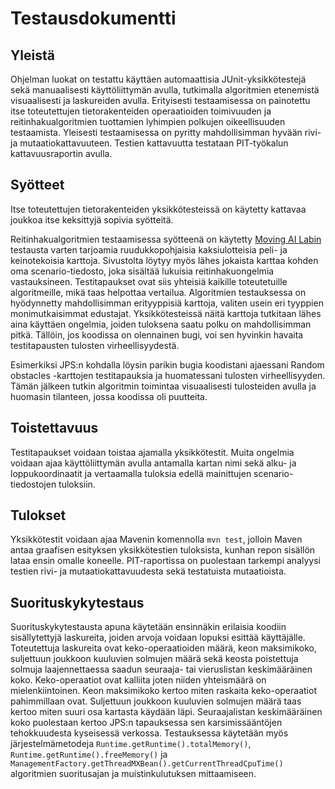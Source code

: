 # Testausdokumentti

## Yleistä
Ohjelman luokat on testattu käyttäen automaattisia JUnit-yksikkötestejä sekä manuaalisesti käyttöliittymän avulla, tutkimalla algoritmien etenemistä visuaalisesti ja laskureiden avulla. Erityisesti testaamisessa on painotettu itse toteutettujen tietorakenteiden operaatioiden toimivuuden ja reitinhakualgoritmien tuottamien lyhimpien polkujen oikeellisuuden testaamista. Yleisesti testaamisessa on pyritty mahdollisimman hyvään rivi- ja mutaatiokattavuuteen. Testien kattavuutta testataan PIT-työkalun kattavuusraportin avulla.

## Syötteet
Itse toteutettujen tietorakenteiden yksikkötesteissä on käytetty kattavaa joukkoa itse keksittyjä sopivia syötteitä.

Reitinhakualgoritmien testaamisessa syötteenä on käytetty [Moving AI Labin](http://movingai.com/benchmarks/) testausta varten tarjoamia ruudukkopohjaisia kaksiulotteisia peli- ja keinotekoisia karttoja. Sivustolta löytyy myös lähes jokaista karttaa kohden oma scenario-tiedosto, joka sisältää lukuisia reitinhakuongelmia vastauksineen. Testitapaukset ovat siis yhteisiä kaikille toteutetuille algoritmeille, mikä taas helpottaa vertailua. Algoritmien testauksessa on hyödynnetty mahdollisimman erityyppisiä karttoja, valiten usein eri tyyppien monimutkaisimmat edustajat. Yksikkötesteissä näitä karttoja tutkitaan lähes aina käyttäen ongelmia, joiden tuloksena saatu polku on mahdollisimman pitkä. Tällöin, jos koodissa on olennainen bugi, voi sen hyvinkin havaita testitapausten tulosten virheellisyydestä.

Esimerkiksi JPS:n kohdalla löysin parikin bugia koodistani ajaessani Random obstacles -karttojen testitapauksia ja huomatessani tulosten virheellisyyden. Tämän jälkeen tutkin algoritmin toimintaa visuaalisesti tulosteiden avulla ja huomasin tilanteen, jossa koodissa oli puutteita.

## Toistettavuus
Testitapaukset voidaan toistaa ajamalla yksikkötestit. Muita ongelmia voidaan ajaa käyttöliittymän avulla antamalla kartan nimi sekä alku- ja loppukoordinaatit ja vertaamalla tuloksia edellä mainittujen scenario-tiedostojen tuloksiin.

## Tulokset
Yksikkötestit voidaan ajaa Mavenin komennolla `mvn test`, jolloin Maven antaa graafisen esityksen yksikkötestien tuloksista, kunhan repon sisällön lataa ensin omalle koneelle. PIT-raportissa on puolestaan tarkempi analyysi testien rivi- ja mutaatiokattavuudesta sekä testatuista mutaatioista.

## Suorituskykytestaus
Suorituskykytestausta apuna käytetään ensinnäkin erilaisia koodiin sisällytettyjä laskureita, joiden arvoja voidaan lopuksi esittää käyttäjälle. Toteutettuja laskureita ovat keko-operaatioiden määrä, keon maksimikoko, suljettuun joukkoon kuuluvien solmujen määrä sekä keosta poistettuja solmuja laajennettaessa saadun seuraaja- tai vieruslistan keskimääräinen koko. Keko-operaatiot ovat kalliita joten niiden yhteismäärä on mielenkiintoinen. Keon maksimikoko kertoo miten raskaita keko-operaatiot pahimmillaan ovat. Suljettuun joukkoon kuuluvien solmujen määrä taas kertoo miten suuri osa kartasta käydään läpi. Seuraajalistan keskimääräinen koko puolestaan kertoo JPS:n tapauksessa sen karsimissääntöjen tehokkuudesta kyseisessä verkossa. Testauksessa käytetään myös järjestelmämetodeja `Runtime.getRuntime().totalMemory()`, `Runtime.getRuntime().freeMemory()` ja `ManagementFactory.getThreadMXBean().getCurrentThreadCpuTime()` algoritmien suoritusajan ja muistinkulutuksen mittaamiseen.
